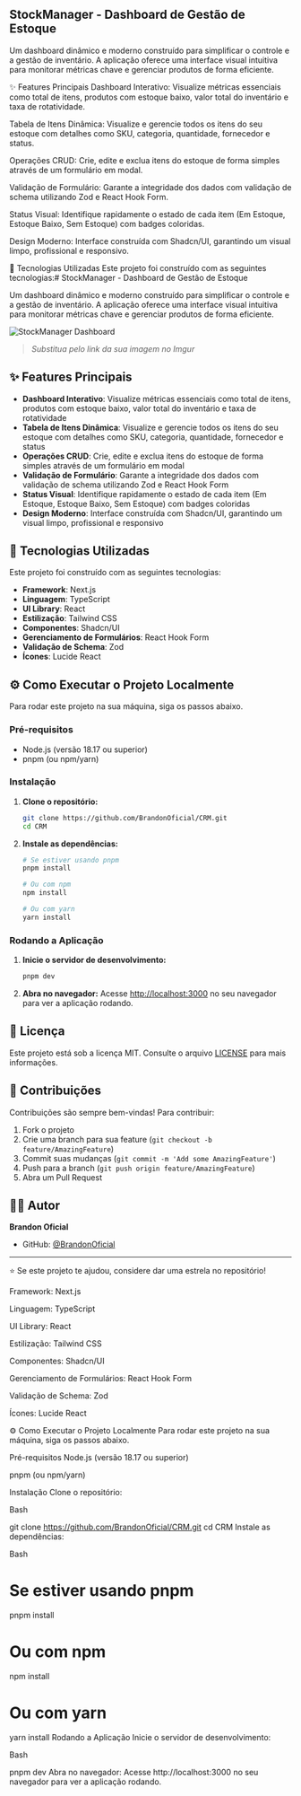## StockManager - Dashboard de Gestão de Estoque
Um dashboard dinâmico e moderno construído para simplificar o controle e a gestão de inventário. A aplicação oferece uma interface visual intuitiva para monitorar métricas chave e gerenciar produtos de forma eficiente.

<blockquote class="imgur-embed-pub" lang="en" data-id="a/EBO5eiV" data-context="false" ><a href="//imgur.com/a/EBO5eiV"></a></blockquote><script async src="//s.imgur.com/min/embed.js" charset="utf-8"></script>

✨ Features Principais
Dashboard Interativo: Visualize métricas essenciais como total de itens, produtos com estoque baixo, valor total do inventário e taxa de rotatividade.

Tabela de Itens Dinâmica: Visualize e gerencie todos os itens do seu estoque com detalhes como SKU, categoria, quantidade, fornecedor e status.

Operações CRUD: Crie, edite e exclua itens do estoque de forma simples através de um formulário em modal.

Validação de Formulário: Garante a integridade dos dados com validação de schema utilizando Zod e React Hook Form.

Status Visual: Identifique rapidamente o estado de cada item (Em Estoque, Estoque Baixo, Sem Estoque) com badges coloridas.

Design Moderno: Interface construída com Shadcn/UI, garantindo um visual limpo, profissional e responsivo.

🚀 Tecnologias Utilizadas
Este projeto foi construído com as seguintes tecnologias:# StockManager - Dashboard de Gestão de Estoque

Um dashboard dinâmico e moderno construído para simplificar o controle e a gestão de inventário. A aplicação oferece uma interface visual intuitiva para monitorar métricas chave e gerenciar produtos de forma eficiente.

![StockManager Dashboard](https://i.imgur.com/your-image-url.png)
> *Substitua pelo link da sua imagem no Imgur*

## ✨ Features Principais

- **Dashboard Interativo**: Visualize métricas essenciais como total de itens, produtos com estoque baixo, valor total do inventário e taxa de rotatividade
- **Tabela de Itens Dinâmica**: Visualize e gerencie todos os itens do seu estoque com detalhes como SKU, categoria, quantidade, fornecedor e status
- **Operações CRUD**: Crie, edite e exclua itens do estoque de forma simples através de um formulário em modal
- **Validação de Formulário**: Garante a integridade dos dados com validação de schema utilizando Zod e React Hook Form
- **Status Visual**: Identifique rapidamente o estado de cada item (Em Estoque, Estoque Baixo, Sem Estoque) com badges coloridas
- **Design Moderno**: Interface construída com Shadcn/UI, garantindo um visual limpo, profissional e responsivo

## 🚀 Tecnologias Utilizadas

Este projeto foi construído com as seguintes tecnologias:

- **Framework**: Next.js
- **Linguagem**: TypeScript
- **UI Library**: React
- **Estilização**: Tailwind CSS
- **Componentes**: Shadcn/UI
- **Gerenciamento de Formulários**: React Hook Form
- **Validação de Schema**: Zod
- **Ícones**: Lucide React

## ⚙️ Como Executar o Projeto Localmente

Para rodar este projeto na sua máquina, siga os passos abaixo.

### Pré-requisitos

- Node.js (versão 18.17 ou superior)
- pnpm (ou npm/yarn)

### Instalação

1. **Clone o repositório:**
   ```bash
   git clone https://github.com/BrandonOficial/CRM.git
   cd CRM
   ```

2. **Instale as dependências:**
   ```bash
   # Se estiver usando pnpm
   pnpm install
   
   # Ou com npm
   npm install
   
   # Ou com yarn
   yarn install
   ```

### Rodando a Aplicação

1. **Inicie o servidor de desenvolvimento:**
   ```bash
   pnpm dev
   ```

2. **Abra no navegador:**
   Acesse [http://localhost:3000](http://localhost:3000) no seu navegador para ver a aplicação rodando.

## 📝 Licença

Este projeto está sob a licença MIT. Consulte o arquivo [LICENSE](LICENSE) para mais informações.

## 🤝 Contribuições

Contribuições são sempre bem-vindas! Para contribuir:

1. Fork o projeto
2. Crie uma branch para sua feature (`git checkout -b feature/AmazingFeature`)
3. Commit suas mudanças (`git commit -m 'Add some AmazingFeature'`)
4. Push para a branch (`git push origin feature/AmazingFeature`)
5. Abra um Pull Request

## 👨‍💻 Autor

**Brandon Oficial**
- GitHub: [@BrandonOficial](https://github.com/BrandonOficial)

---

⭐ Se este projeto te ajudou, considere dar uma estrela no repositório!

Framework: Next.js

Linguagem: TypeScript

UI Library: React

Estilização: Tailwind CSS

Componentes: Shadcn/UI

Gerenciamento de Formulários: React Hook Form

Validação de Schema: Zod

Ícones: Lucide React

⚙️ Como Executar o Projeto Localmente
Para rodar este projeto na sua máquina, siga os passos abaixo.

Pré-requisitos
Node.js (versão 18.17 ou superior)

pnpm (ou npm/yarn)

Instalação
Clone o repositório:

Bash

git clone https://github.com/BrandonOficial/CRM.git
cd CRM
Instale as dependências:

Bash

# Se estiver usando pnpm
pnpm install

# Ou com npm
npm install

# Ou com yarn
yarn install
Rodando a Aplicação
Inicie o servidor de desenvolvimento:

Bash

pnpm dev
Abra no navegador:
Acesse http://localhost:3000 no seu navegador para ver a aplicação rodando.
